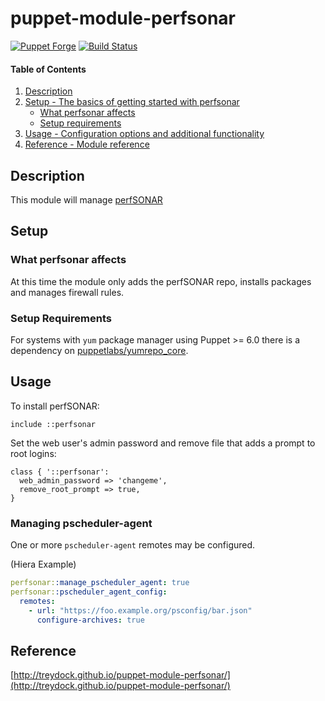 # puppet-module-perfsonar

[![Puppet Forge](http://img.shields.io/puppetforge/v/treydock/perfsonar.svg)](https://forge.puppetlabs.com/treydock/perfsonar)
[![Build Status](https://travis-ci.org/treydock/puppet-module-perfsonar.png)](https://travis-ci.org/treydock/puppet-module-perfsonar)

#### Table of Contents

1. [Description](#description)
2. [Setup - The basics of getting started with perfsonar](#setup)
    * [What perfsonar affects](#what-perfsonar-affects)
    * [Setup requirements](#setup-requirements)
3. [Usage - Configuration options and additional functionality](#usage)
4. [Reference - Module reference](#reference)

## Description

This module will manage [perfSONAR](https://docs.perfsonar.net/index.html)

## Setup

### What perfsonar affects

At this time the module only adds the perfSONAR repo, installs packages and manages firewall rules.

### Setup Requirements

For systems with `yum` package manager using Puppet >= 6.0 there is a dependency on [puppetlabs/yumrepo_core](https://forge.puppet.com/puppetlabs/yumrepo_core).

## Usage

To install perfSONAR:

```puppet
include ::perfsonar
```

Set the web user's admin password and remove file that adds a prompt to root logins:

```puppet
class { '::perfsonar':
  web_admin_password => 'changeme',
  remove_root_prompt => true,
}
```

### Managing pscheduler-agent

One or more `pscheduler-agent` remotes may be configured.

(Hiera Example)

```yaml
perfsonar::manage_pscheduler_agent: true
perfsonar::pscheduler_agent_config:
  remotes:
    - url: "https://foo.example.org/psconfig/bar.json"
      configure-archives: true
```

## Reference

[http://treydock.github.io/puppet-module-perfsonar/](http://treydock.github.io/puppet-module-perfsonar/)

